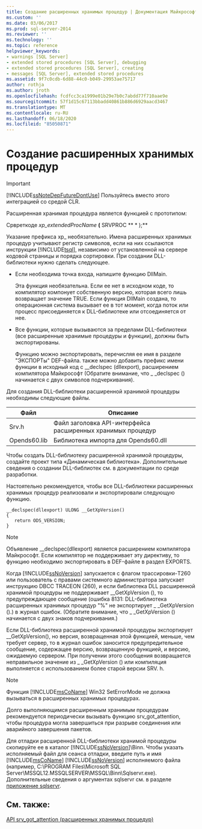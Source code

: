 ```yaml
---
title: Создание расширенных хранимых процедур | Документация Майкрософт
ms.custom: ''
ms.date: 03/06/2017
ms.prod: sql-server-2014
ms.reviewer: ''
ms.technology: ''
ms.topic: reference
helpviewer_keywords:
- warnings [SQL Server]
- extended stored procedures [SQL Server], debugging
- extended stored procedures [SQL Server], creating
- messages [SQL Server], extended stored procedures
ms.assetid: 9f7c0cdb-6d88-44c0-b049-29953ae75717
author: rothja
ms.author: jroth
ms.openlocfilehash: fcdfcc3ca1999e01b29e7b0c7abdd77f710aae9e
ms.sourcegitcommit: 57f1d15c67113bbadd40861b886d6929aacd3467
ms.translationtype: MT
ms.contentlocale: ru-RU
ms.lasthandoff: 06/18/2020
ms.locfileid: "85050871"
---
```

# <a name="creating-extended-stored-procedures"></a>Создание расширенных хранимых процедур
    
> [!IMPORTANT]  
>  [!INCLUDE[ssNoteDepFutureDontUse](../../includes/ssnotedepfuturedontuse-md.md)] Пользуйтесь вместо этого интеграцией со средой CLR.  
  
 Расширенная хранимая процедура является функцией с прототипом:  
  
 Срвреткоде *xp_extendedProcName* **(** SRVPROC ** \* );**  
  
 Указание префикса xp_ необязательно. Имена расширенных хранимых процедур учитывают регистр символов, если на них ссылаются инструкции [!INCLUDE[tsql](../../includes/tsql-md.md)], независимо от установленной на сервере кодовой страницы и порядка сортировки. При создании DLL-библиотеки нужно сделать следующее.  
  
-   Если необходима точка входа, напишите функцию DllMain.  
  
     Эта функция необязательна. Если ее нет в исходном коде, то компилятор компонует собственную версию, которая всего лишь возвращает значение TRUE. Если функция DllMain создана, то операционная система вызывает ее в тот момент, когда поток или процесс присоединяется к DLL-библиотеке или отсоединяется от нее.  
  
-   Все функции, которые вызываются за пределами DLL-библиотеки (все расширенные хранимые процедуры и функции), должны быть экспортированы.  
  
     Функцию можно экспортировать, перечисляя ее имя в разделе "ЭКСПОРТы" DEF-файла. также можно добавить префикс имени функции в исходный код с __declspec (dllexport), расширением компилятора Майкрософт (Обратите внимание, что \_ _declspec () начинается с двух символов подчеркивания).  
  
 Для создания DLL-библиотеки расширенной хранимой процедуры необходимы следующие файлы.  
  
|Файл|Описание|  
|----------|-----------------|  
|Srv.h|Файл заголовка API-интерфейса расширенных хранимых процедур|  
|Opends60.lib|Библиотека импорта для Opends60.dll|  
  
 Чтобы создать DLL-библиотеку расширенной хранимой процедуры, создайте проект типа «Динамическая библиотека». Дополнительные сведения о создании DLL-библиотек см. в документации по среде разработки.  
  
 Настоятельно рекомендуется, чтобы все DLL-библиотеки расширенных хранимых процедур реализовали и экспортировали следующую функцию.  
  
```  
__declspec(dllexport) ULONG __GetXpVersion()  
{  
   return ODS_VERSION;  
}  
```  
  
> [!NOTE]  
>  Объявление __declspec(dllexport) является расширением компилятора Майкрософт. Если компилятор не поддерживает эту директиву, то функцию необходимо экспортировать в DEF-файле в раздел EXPORTS.  
  
 Когда [!INCLUDE[ssNoVersion](../../includes/ssnoversion-md.md)] запускается с флагом трассировки-T260 или пользователь с правами системного администратора запускает инструкцию DBCC TRACEON (260), и если библиотека DLL расширенной хранимой процедуры не поддерживает __GetXpVersion (), то предупреждающее сообщение (ошибка 8131: DLL-библиотека расширенных хранимых процедур "%" не экспортирует \_ _GetXpVersion ().) в журнал ошибок. (Обратите внимание, что \_ _GetXpVersion () начинается с двух знаков подчеркивания.)  
  
 Если DLL-библиотека расширенной хранимой процедуры экспортирует __GetXpVersion(), но версия, возвращенная этой функцией, меньше, чем требует сервер, то в журнал ошибок заносится предупредительное сообщение, содержащее версию, возвращенную функцией, и версию, ожидаемую сервером. При получении этого сообщения возвращается неправильное значение из \_ _GetXpVersion () или компиляция выполняется с использованием более старой версии SRV. h.  
  
> [!NOTE]  
>  Функция [!INCLUDE[msCoName](../../includes/msconame-md.md)] Win32 SetErrorMode не должна вызываться в расширенных хранимых процедурах.  
  
 Долго выполняющимся расширенным хранимым процедурам рекомендуется периодически вызывать функцию srv_got_attention, чтобы процедура могла завершиться при разрыве соединения или аварийного завершения пакетов.  
  
 Для отладки расширенной DLL-библиотеки хранимой процедуры скопируйте ее в каталог [!INCLUDE[ssNoVersion](../../includes/ssnoversion-md.md)]\Binn. Чтобы указать исполняемый файл для сеанса отладки, введите путь и имя [!INCLUDE[msCoName](../../includes/msconame-md.md)] [!INCLUDE[ssNoVersion](../../includes/ssnoversion-md.md)] исполняемого файла (например, C:\PROGRAM Files\Microsoft SQL Server\MSSQL12.MSSQLSERVER\MSSQL\Binn\Sqlservr.exe). Дополнительные сведения о аргументах sqlservr см. в разделе [приложение sqlservr](../../tools/sqlservr-application.md).  
  
## <a name="see-also"></a>См. также:  
 [API srv_got_attention &#40;расширенных хранимых процедур&#41;](../extended-stored-procedures-reference/srv-got-attention-extended-stored-procedure-api.md)  
  
  
